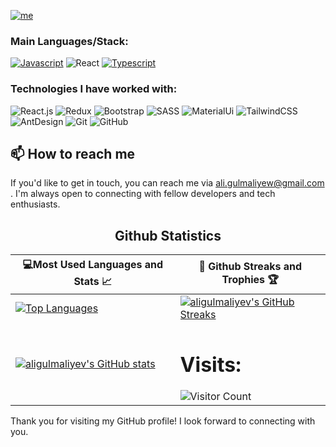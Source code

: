 
[![me](https://img.shields.io/badge/Igwe%20Acha-FrontEnd%20Engineer-blue?style=for-the-badge&logo=ansible&logoColor=white)](https://github.com/aligulmaliyev)

### Main Languages/Stack:

[![Javascript](https://img.shields.io/badge/-JavaScript-000?style=for-the-badge&logo=javaScript)](https://github.com/adamalston?tab=repositories&q=&type=&language=javascript)
![React](https://img.shields.io/badge/-React-000?style=for-the-badge&logo=React&logoColor=007ACC)
[![Typescript](https://img.shields.io/badge/-TypeScript-000?style=for-the-badge&logo=TypeScript&logoColor=007ACC)](https://github.com/adamalston?tab=repositories&q=&type=&language=typescript)

### Technologies I have worked with:

![React.js](https://img.shields.io/badge/-React.js-000?&logo=react) 
![Redux](https://img.shields.io/badge/-redux-000?&logo=redux) 
![Bootstrap](https://img.shields.io/badge/-Bootstrap-000?&logo=bootstrap) 
![SASS](https://img.shields.io/badge/-SASS-000?&logo=sass)
![MaterialUi](https://img.shields.io/badge/-MUI-000?&logo=mui)
![TailwindCSS](https://img.shields.io/badge/-Tailwindcss-000?&logo=tailwindcss)
![AntDesign](https://img.shields.io/badge/-AntD-000?&logo=antdesign)
![Git](https://img.shields.io/badge/Git--000000?style=flat&logo=git&logoColor=F05032)
![GitHub](https://img.shields.io/badge/GitHub--000000?style=flat&logo=github&logoColor=FFFFFF)

## 📫 How to reach me

If you'd like to get in touch, you can reach me via [ali.gulmaliyew@gmail.com](mailto:ali.gulmaliyew@gmail.com) . I'm always open to connecting with fellow developers and tech enthusiasts.

 
<h2 align="center">Github Statistics </h2>

|💻Most Used Languages and Stats 📈|🎯 Github Streaks and Trophies 🏆|
|-----------------------------------|----------------------------------|
|[![Top Languages](https://github-readme-stats.vercel.app/api/top-langs/?username=aligulmaliyev&show_icons=true&theme=midnight-purple&layout=compact&hide_title=true)](https://github.com/utkarsh575)|[![aligulmaliyev's GitHub Streaks](https://github-readme-streak-stats.herokuapp.com/?user=aligulmaliyev&theme=midnight-purple&hide_border=true)](https://github.com/aligulmaliyev)
|[![aligulmaliyev's GitHub stats](https://github-readme-stats.vercel.app/api?username=aligulmaliyev&show_icons=true&theme=ayu-mirage&hide_title=true)](https://github.com/aligulmaliyev)|<h1 >Visits: </h1> ![Visitor Count](https://profile-counter.glitch.me/aligulmaliyev/count.svg)


Thank you for visiting my GitHub profile! I look forward to connecting with you.
